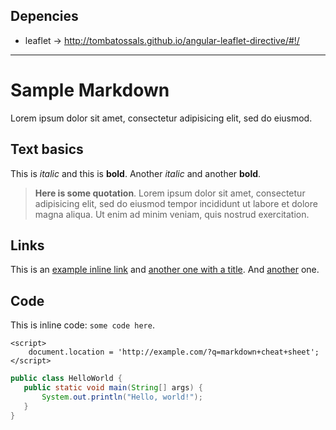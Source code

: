 ## Depencies
 * leaflet -> http://tombatossals.github.io/angular-leaflet-directive/#!/

---

# Sample Markdown

Lorem ipsum dolor sit amet, consectetur adipisicing elit, sed do eiusmod.

## Text basics

This is *italic* and this is **bold**.  Another _italic_ and another __bold__.

> __Here is some quotation__. Lorem ipsum dolor sit amet, consectetur
> adipisicing elit, sed do eiusmod tempor incididunt ut labore et
> dolore magna aliqua. Ut enim ad minim veniam, quis nostrud exercitation.

## Links

This is an [example inline link](http://example.com/) and [another one with a title](http://example.com/ "Hello, world"). And [another][someref] one.

## Code

This is inline code: `some code here`.

    <script>
        document.location = 'http://example.com/?q=markdown+cheat+sheet';
    </script>
```java
public class HelloWorld {
   public static void main(String[] args) {
       System.out.println("Hello, world!");
   }
}
```

[someref]: http://example.com "rich web apps"
[MarkdownREF]: http://daringfireball.net/projects/markdown/basics
[gfm]: http://github.github.com/github-flavored-markdown/